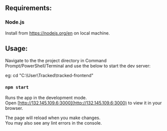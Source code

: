 ## Requirements:
### Node.js
Install from https://nodejs.org/en on local machine.


## Usage:
Navigate to the the project directory in Command Prompt/PowerShell/Terminal and use the below to start the dev server:

eg: cd "C:\User\Tracked\tracked-frontend"
### `npm start`
Runs the app in the development mode.\
Open [http://132.145.109.6:3000](http://132.145.109.6:3000) to view it in your browser.

The page will reload when you make changes.\
You may also see any lint errors in the console.



